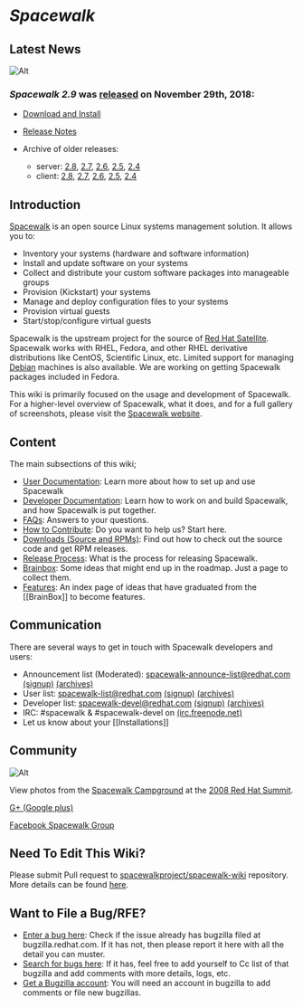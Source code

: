 # *Spacewalk*

## __Latest News__


![Alt](images/28release_new.png?raw=True)



### *Spacewalk 2.9* was [released](https://github.com/spacewalkproject/spacewalk/wiki/Spacewalk-releases) on November 29th, 2018:

 * [Download and Install](HowToInstall)

 * [Release Notes](ReleaseNotes29)

 * Archive of older releases:
   * server:
     [2.8](https://copr.fedorainfracloud.org/coprs/g/spacewalkproject/spacewalk-2.8/),
     [2.7](https://copr-be.cloud.fedoraproject.org/archive/spacewalk/2.7/),
     [2.6](https://copr-be.cloud.fedoraproject.org/archive/spacewalk/2.6/),
     [2.5](https://copr-be.cloud.fedoraproject.org/archive/spacewalk/2.5/),
     [2.4](https://copr-be.cloud.fedoraproject.org/archive/spacewalk/2.4/)
   * client:
     [2.8](https://copr.fedorainfracloud.org/coprs/g/spacewalkproject/spacewalk-2.8-client/),
     [2.7](https://copr-be.cloud.fedoraproject.org/archive/spacewalk/2.7-client/),
     [2.6](https://copr-be.cloud.fedoraproject.org/archive/spacewalk/2.6-client/),
     [2.5](https://copr-be.cloud.fedoraproject.org/archive/spacewalk/2.5-client/),
     [2.4](https://copr-be.cloud.fedoraproject.org/archive/spacewalk/2.4-client/)

## __Introduction__

[Spacewalk](https://spacewalkproject.github.io/) is an open source Linux systems management solution.  It allows you to:

 * Inventory your systems (hardware and software information)
 * Install and update software on your systems
 * Collect and distribute your custom software packages into manageable groups
 * Provision (Kickstart) your systems
 * Manage and deploy configuration files to your systems
 * Provision virtual guests
 * Start/stop/configure virtual guests

Spacewalk is the upstream project for the source of [Red Hat Satellite](http://www.redhat.com/red_hat_network/). Spacewalk works with RHEL, Fedora, and other RHEL derivative distributions like CentOS, Scientific Linux, etc. Limited support for managing [Debian](RegisteringClients#debian) machines is also available. We are working on getting Spacewalk packages included in Fedora.

This wiki is primarily focused on the usage and development of Spacewalk. For a higher-level overview of Spacewalk, what it does, and for a full gallery of screenshots, please visit the [Spacewalk website](https://spacewalkproject.github.io).
## __Content__

The main subsections of this wiki;

 * [User Documentation](UserDocs): Learn more about how to set up and use Spacewalk
 * [Developer Documentation](DeveloperDocs): Learn how to work on and build Spacewalk, and how Spacewalk is put together.
 * [FAQs](SpacewalkFaq): Answers to your questions.
 * [How to Contribute](Contribute): Do you want to help us? Start here.
 * [Downloads (Source and RPMs)](DownloadIt): Find out how to check out the source code and get RPM releases.
 * [Release Process](ReleaseProcess): What is the process for releasing Spacewalk.
 * [Brainbox](BrainBox): Some ideas that might end up in the roadmap. Just a page to collect them.
 * [Features](Features): An index page of ideas that have graduated from the [[BrainBox]] to become features.

## __Communication__

There are several ways to get in touch with Spacewalk developers and users:

 * Announcement list (Moderated): spacewalk-announce-list@redhat.com [(signup)](https://www.redhat.com/mailman/listinfo/spacewalk-announce-list) [(archives)](https://www.redhat.com/archives/spacewalk-announce-list/)
 * User list: spacewalk-list@redhat.com [(signup)](https://www.redhat.com/mailman/listinfo/spacewalk-list) [(archives)](https://www.redhat.com/archives/spacewalk-list/)
 * Developer list: spacewalk-devel@redhat.com [(signup)](https://www.redhat.com/mailman/listinfo/spacewalk-devel) [(archives)](https://www.redhat.com/archives/spacewalk-devel/)
 * IRC: #spacewalk & #spacewalk-devel on [(irc.freenode.net)](http://freenode.net/)
 * Let us know about your [[Installations]]

## __Community__

![Alt](http://farm4.static.flickr.com/3257/2594729312_4c72913c2c_m.jpg)


View photos from the [Spacewalk Campground](http://www.flickr.com/photos/mairin/sets/72157605713726653/) at the [2008 Red Hat Summit](http://redhat.com/summit).

[G+ (Google plus)](https://plus.google.com/111907808094365263361/posts)

[Facebook Spacewalk Group](https://www.facebook.com/groups/108094892955/)
## __Need To Edit This Wiki?__

Please submit Pull request to [spacewalkproject/spacewalk-wiki](https://github.com/spacewalkproject/spacewalk-wiki) repository. More details can be found [here](WikiContribute).

## __Want to File a Bug/RFE?__

 * [Enter a bug here](https://bugzilla.redhat.com/enter_bug.cgi?product=Spacewalk): Check if the issue already has bugzilla filed at bugzilla.redhat.com. If it has not, then please report it here with all the detail you can muster.
 * [Search for bugs here](https://bugzilla.redhat.com/query.cgi?product=Spacewalk): If it has, feel free to add yourself to Cc list of that bugzilla and add comments with more details, logs, etc.
 * [Get a Bugzilla account](https://bugzilla.redhat.com/createaccount.cgi): You will need an account in bugzilla to add comments or file new bugzillas.
